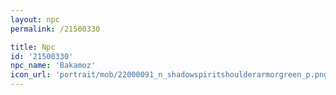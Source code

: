 ```yaml
---
layout: npc
permalink: /21500330

title: Npc
id: '21500330'
npc_name: 'Bakamoz'
icon_url: 'portrait/mob/22000091_n_shadowspiritshoulderarmorgreen_p.png'
---
```

